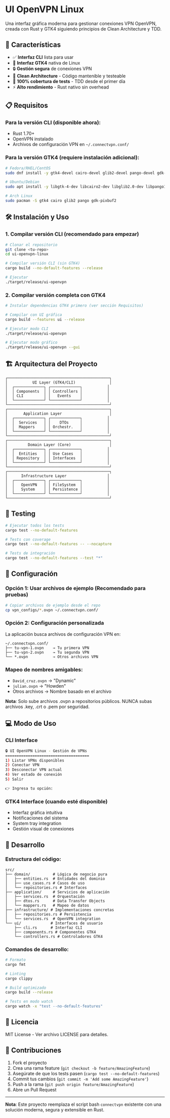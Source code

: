# UI OpenVPN Linux

Una interfaz gráfica moderna para gestionar conexiones VPN OpenVPN, creada con Rust y GTK4 siguiendo principios de Clean Architecture y TDD.

## 🚀 Características

- ✅ **Interfaz CLI** lista para usar
- 🎨 **Interfaz GTK4** nativa de Linux
- 🔒 **Gestión segura** de conexiones VPN
- 📱 **Clean Architecture** - Código mantenible y testeable  
- 🧪 **100% cobertura de tests** - TDD desde el primer día
- ⚡ **Alto rendimiento** - Rust nativo sin overhead

## 📋 Requisitos

### Para la versión CLI (disponible ahora):
- Rust 1.70+
- OpenVPN instalado
- Archivos de configuración VPN en `~/.connectvpn.conf/`

### Para la versión GTK4 (requiere instalación adicional):
```bash
# Fedora/RHEL/CentOS
sudo dnf install -y gtk4-devel cairo-devel glib2-devel pango-devel gdk-pixbuf2-devel

# Ubuntu/Debian
sudo apt install -y libgtk-4-dev libcairo2-dev libglib2.0-dev libpango1.0-dev libgdk-pixbuf-2.0-dev

# Arch Linux
sudo pacman -S gtk4 cairo glib2 pango gdk-pixbuf2
```

## 🛠️ Instalación y Uso

### 1. Compilar versión CLI (recomendado para empezar)
```bash
# Clonar el repositorio
git clone <tu-repo>
cd ui-openvpn-linux

# Compilar versión CLI (sin GTK4)
cargo build --no-default-features --release

# Ejecutar
./target/release/ui-openvpn
```

### 2. Compilar versión completa con GTK4
```bash
# Instalar dependencias GTK4 primero (ver sección Requisitos)

# Compilar con UI gráfica
cargo build --features ui --release

# Ejecutar modo CLI
./target/release/ui-openvpn

# Ejecutar modo gráfico
./target/release/ui-openvpn --gui
```

## 🏗️ Arquitectura del Proyecto

```
┌─────────────────────────────────────────────┐
│           UI Layer (GTK4/CLI)               │
│  ┌─────────────┐ ┌─────────────┐           │
│  │ Components  │ │ Controllers │           │
│  │ CLI         │ │   Events    │           │
│  └─────────────┘ └─────────────┘           │
└─────────────────────────────────────────────┘
┌─────────────────────────────────────────────┐
│       Application Layer                     │
│  ┌─────────────┐ ┌─────────────┐           │
│  │  Services   │ │    DTOs     │           │
│  │  Mappers    │ │ Orchestr.   │           │
│  └─────────────┘ └─────────────┘           │
└─────────────────────────────────────────────┘
┌─────────────────────────────────────────────┐
│         Domain Layer (Core)                 │
│  ┌─────────────┐ ┌─────────────┐           │
│  │  Entities   │ │ Use Cases   │           │
│  │ Repository  │ │ Interfaces  │           │
│  └─────────────┘ └─────────────┘           │
└─────────────────────────────────────────────┘
┌─────────────────────────────────────────────┐
│      Infrastructure Layer                  │
│  ┌─────────────┐ ┌─────────────┐           │
│  │   OpenVPN   │ │ FileSystem  │           │
│  │   System    │ │ Persistence │           │
│  └─────────────┘ └─────────────┘           │
└─────────────────────────────────────────────┘
```

## 🧪 Testing

```bash
# Ejecutar todos los tests
cargo test --no-default-features

# Tests con coverage
cargo test --no-default-features -- --nocapture

# Tests de integración
cargo test --no-default-features --test "*"
```

## 📁 Configuración

### Opción 1: Usar archivos de ejemplo (Recomendado para pruebas)
```bash
# Copiar archivos de ejemplo desde el repo
cp vpn_configs/*.ovpn ~/.connectvpn.conf/
```

### Opción 2: Configuración personalizada
La aplicación busca archivos de configuración VPN en:
```
~/.connectvpn.conf/
├── tu-vpn-1.ovpn    → Tu primera VPN
├── tu-vpn-2.ovpn    → Tu segunda VPN  
└── *.ovpn           → Otros archivos VPN
```

### Mapeo de nombres amigables:
- `David_cruz.ovpn` → "Dynamic"
- `julian.ovpn` → "Howden"
- Otros archivos → Nombre basado en el archivo

**Nota**: Solo sube archivos .ovpn a repositorios públicos. NUNCA subas archivos .key, .crt o .pem por seguridad.

## 💻 Modo de Uso

### CLI Interface
```bash
🔒 UI OpenVPN Linux - Gestión de VPNs
=====================================
1) Listar VPNs disponibles
2) Conectar VPN
3) Desconectar VPN actual
4) Ver estado de conexión
5) Salir

👉 Ingresa tu opción:
```

### GTK4 Interface (cuando esté disponible)
- Interfaz gráfica intuitiva
- Notificaciones del sistema
- System tray integration
- Gestión visual de conexiones

## 🔧 Desarrollo

### Estructura del código:
```
src/
├── domain/          # Lógica de negocio pura
│   ├── entities.rs  # Entidades del dominio
│   ├── use_cases.rs # Casos de uso
│   └── repositories.rs # Interfaces
├── application/     # Servicios de aplicación  
│   ├── services.rs  # Orquestación
│   ├── dtos.rs      # Data Transfer Objects
│   └── mappers.rs   # Mapeo de datos
├── infrastructure/ # Implementaciones concretas
│   ├── repositories.rs # Persistencia
│   └── services.rs  # OpenVPN integration
└── ui/             # Interfaces de usuario
    ├── cli.rs      # Interfaz CLI
    ├── components.rs # Componentes GTK4
    └── controllers.rs # Controladores GTK4
```

### Comandos de desarrollo:
```bash
# Formato
cargo fmt

# Linting  
cargo clippy

# Build optimizado
cargo build --release

# Tests en modo watch
cargo watch -x "test --no-default-features"
```

## 📄 Licencia

MIT License - Ver archivo LICENSE para detalles.

## 🤝 Contribuciones

1. Fork el proyecto
2. Crea una rama feature (`git checkout -b feature/AmazingFeature`)
3. Asegúrate de que los tests pasen (`cargo test --no-default-features`)
4. Commit tus cambios (`git commit -m 'Add some AmazingFeature'`)
5. Push a la rama (`git push origin feature/AmazingFeature`)
6. Abre un Pull Request

---

**Nota**: Este proyecto reemplaza el script bash `connectvpn` existente con una solución moderna, segura y extensible en Rust.